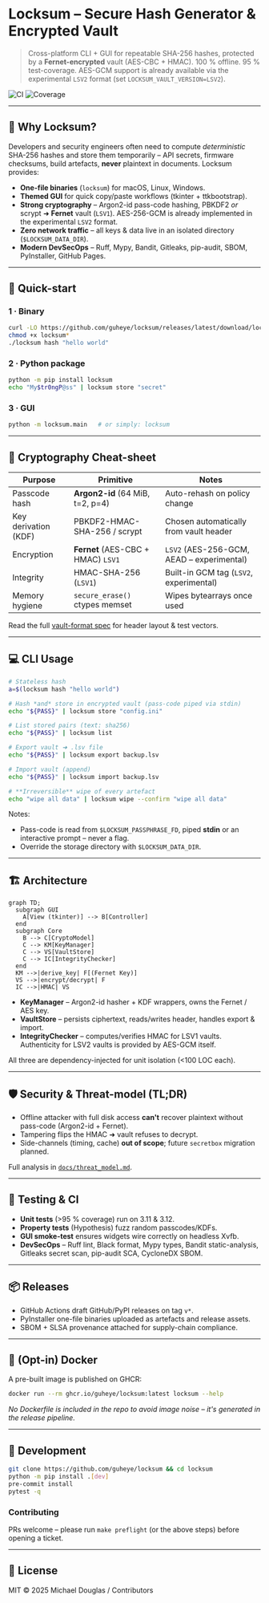 # Locksum – Secure Hash Generator & Encrypted Vault

> Cross-platform CLI + GUI for repeatable SHA-256 hashes, protected by a **Fernet-encrypted** vault (AES-CBC + HMAC). 100 % offline. 95 % test-coverage. AES-GCM support is already available via the experimental `LSV2` format (set `LOCKSUM_VAULT_VERSION=LSV2`).

![CI](https://github.com/guheye/locksum/actions/workflows/ci.yml/badge.svg)
![Coverage](https://img.shields.io/badge/coverage-90%25-brightgreen)

---

## 🎯 Why Locksum?

Developers and security engineers often need to compute *deterministic* SHA-256 hashes and store them temporarily – API secrets, firmware checksums, build artefacts, **never** plaintext in documents. Locksum provides:

* **One-file binaries** (`locksum`) for macOS, Linux, Windows.
* **Themed GUI** for quick copy/paste workflows (tkinter + ttkbootstrap).
* **Strong cryptography** – Argon2-id pass-code hashing, PBKDF2 *or* scrypt ➜ **Fernet** vault (`LSV1`).  AES-256-GCM is already implemented in the experimental `LSV2` format.
* **Zero network traffic** – all keys & data live in an isolated directory (`$LOCKSUM_DATA_DIR`).
* **Modern DevSecOps** – Ruff, Mypy, Bandit, Gitleaks, pip-audit, SBOM, PyInstaller, GitHub Pages.

---

## 🚀 Quick-start

### 1 · Binary
```bash
curl -LO https://github.com/guheye/locksum/releases/latest/download/locksum-$(uname -s)-$(uname -m)
chmod +x locksum*
./locksum hash "hello world"
```

### 2 · Python package
```bash
python -m pip install locksum
echo "My$tr0ngP@ss" | locksum store "secret"
```

### 3 · GUI
```bash
python -m locksum.main   # or simply: locksum
```

---

## 🔑 Cryptography Cheat-sheet

| Purpose               | Primitive                            | Notes |
|-----------------------|--------------------------------------|-------|
| Passcode hash         | **Argon2-id** (64 MiB, t=2, p=4)     | Auto-rehash on policy change |
| Key derivation (KDF)  | PBKDF2-HMAC-SHA-256 / scrypt | Chosen automatically from vault header |
| Encryption            | **Fernet** (AES-CBC + HMAC) `LSV1` | `LSV2` (AES-256-GCM, AEAD – experimental) |
| Integrity             | HMAC-SHA-256 (`LSV1`) | Built-in GCM tag (`LSV2`, experimental) |
| Memory hygiene        | `secure_erase()` ctypes memset       | Wipes bytearrays once used |

Read the full [vault-format spec](docs/vault_format.md) for header layout & test vectors.

---

## 💻 CLI Usage
```bash
# Stateless hash
a=$(locksum hash "hello world")

# Hash *and* store in encrypted vault (pass-code piped via stdin)
echo "${PASS}" | locksum store "config.ini"

# List stored pairs (text: sha256)
echo "${PASS}" | locksum list

# Export vault ➜ .lsv file
echo "${PASS}" | locksum export backup.lsv

# Import vault (append)
echo "${PASS}" | locksum import backup.lsv

# **Irreversible** wipe of every artefact
echo "wipe all data" | locksum wipe --confirm "wipe all data"
```

Notes:
* Pass-code is read from `$LOCKSUM_PASSPHRASE_FD`, piped **stdin** or an interactive prompt – never a flag.
* Override the storage directory with `$LOCKSUM_DATA_DIR`.

---

## 🏗️ Architecture
```mermaid
graph TD;
  subgraph GUI
    A[View (tkinter)] --> B[Controller]
  end
  subgraph Core
    B --> C[CryptoModel]
    C --> KM[KeyManager]
    C --> VS[VaultStore]
    C --> IC[IntegrityChecker]
  end
  KM -->|derive_key| F[(Fernet Key)]
  VS -->|encrypt/decrypt| F
  IC -->|HMAC| VS
```

* **KeyManager** – Argon2-id hasher + KDF wrappers, owns the Fernet / AES key.  
* **VaultStore** – persists ciphertext, reads/writes header, handles export & import.  
* **IntegrityChecker** – computes/verifies HMAC for LSV1 vaults.  Authenticity for LSV2 vaults is provided by AES-GCM itself.  

All three are dependency-injected for unit isolation (<100 LOC each).

---

## 🛡 Security & Threat-model (TL;DR)
* Offline attacker with full disk access **can't** recover plaintext without pass-code (Argon2-id + Fernet).  
* Tampering flips the HMAC ➜ vault refuses to decrypt.  
* Side-channels (timing, cache) **out of scope**; future `secretbox` migration planned.

Full analysis in [`docs/threat_model.md`](docs/threat_model.md).

---

## 🧪 Testing & CI
* **Unit tests** (>95 % coverage) run on 3.11 & 3.12.  
* **Property tests** (Hypothesis) fuzz random passcodes/KDFs.  
* **GUI smoke-test** ensures widgets wire correctly on headless Xvfb.  
* **DevSecOps** – Ruff lint, Black format, Mypy types, Bandit static-analysis, Gitleaks secret scan, pip-audit SCA, CycloneDX SBOM.

---

## 📦 Releases
* GitHub Actions draft GitHub/PyPI releases on tag `v*`.
* PyInstaller one-file binaries uploaded as artefacts and release assets.
* SBOM + SLSA provenance attached for supply-chain compliance.

---

## 🐳 (Opt-in) Docker
A pre-built image is published on GHCR:
```bash
docker run --rm ghcr.io/guheye/locksum:latest locksum --help
```
*No Dockerfile is included in the repo to avoid image noise – it's generated in the release pipeline.*

---

## 🔧 Development
```bash
git clone https://github.com/guheye/locksum && cd locksum
python -m pip install .[dev]
pre-commit install
pytest -q
```

### Contributing
PRs welcome – please run `make preflight` (or the above steps) before opening a ticket.

---

## 📄 License
MIT © 2025 Michael Douglas / Contributors 